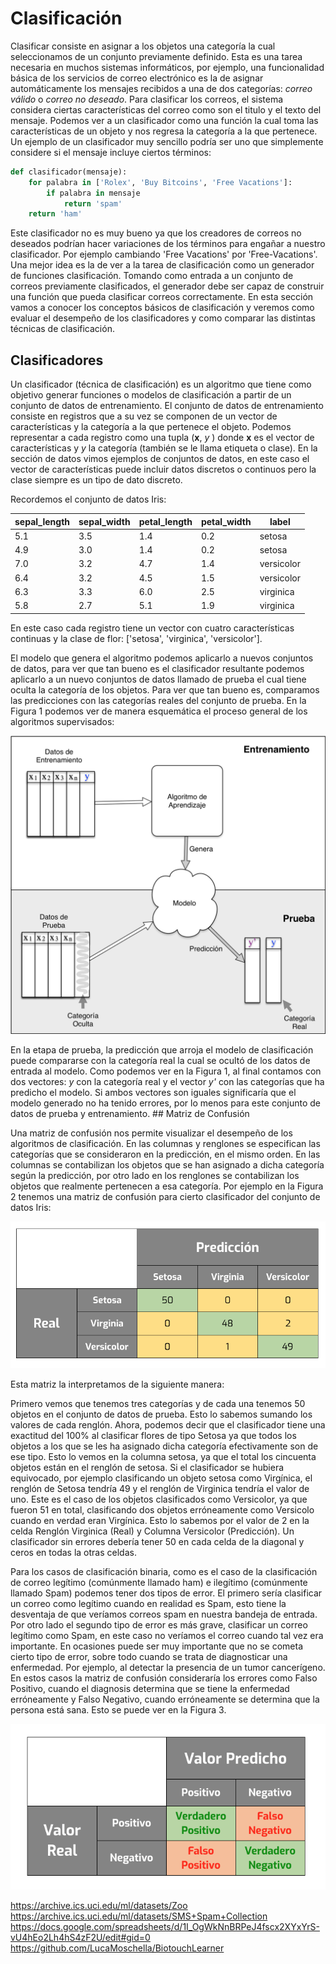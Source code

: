 
# Clasificación

Clasificar consiste en asignar a los objetos una categoría la cual
seleccionamos de un conjunto previamente definido. Esta es una tarea necesaria
en muchos sistemas informáticos, por ejemplo, una funcionalidad básica de los
servicios de correo electrónico es la de asignar automáticamente los mensajes
recibidos a una de dos categorías: *correo válido* o *correo no deseado*. Para
clasificar los correos, el sistema considera ciertas características del correo
como son el titulo y el texto del mensaje. Podemos ver a un clasificador como
una función la cual toma las características de un objeto y nos regresa la
categoría a la que pertenece. Un ejemplo de un clasificador muy sencillo podría
ser uno que simplemente considere si el mensaje incluye ciertos términos:

``` python
def clasificador(mensaje):
    for palabra in ['Rolex', 'Buy Bitcoins', 'Free Vacations']:
        if palabra in mensaje
            return 'spam'
    return 'ham'
```

Este clasificador no es muy bueno ya que los creadores de correos no deseados
podrían hacer variaciones de los términos para engañar a nuestro clasificador.
Por ejemplo cambiando 'Free Vacations' por 'Free-Vacations'. Una mejor idea es
la de ver a la tarea de clasificación como un generador de funciones
clasificación. Tomando como entrada a un conjunto de correos previamente
clasificados, el generador debe ser capaz de construir una función que pueda
clasificar correos correctamente. En esta sección vamos a conocer los conceptos
básicos de clasificación y veremos como evaluar el desempeño de los
clasificadores y como comparar las distintas técnicas de clasificación.

## Clasificadores

Un clasificador (técnica de clasificación) es un algoritmo que tiene como
objetivo generar funciones o modelos de clasificación a partir de un conjunto
de datos de entrenamiento. El conjunto de datos de entrenamiento consiste en
registros que a su vez se componen de un vector de características y la
categoría a la que pertenece el objeto. Podemos representar a cada registro como una
tupla (**x**, *y* ) donde **x** es el vector de características y *y* la
categoría (también se le llama etiqueta o clase). En la sección de datos vimos
ejemplos de conjuntos de datos, en este caso el vector de características puede
incluir datos discretos o continuos pero la clase siempre es un tipo de dato discreto.

Recordemos el conjunto de datos Iris:

| sepal_length| sepal_width| petal_length| petal_width | label |
|-------------|------------|-------------|------------ |---------|
|5.1          |3.5         |1.4          |0.2          |setosa   |
|4.9|3.0|1.4|0.2|setosa|
|7.0|3.2|4.7|1.4|versicolor|
|6.4|3.2|4.5|1.5|versicolor|
|6.3|3.3|6.0|2.5|virginica|
|5.8|2.7|5.1|1.9|virginica|

En este caso cada registro tiene un vector con cuatro características continuas y la clase de flor: ['setosa', 'virginica', 'versicolor'].

El modelo que genera el algoritmo podemos aplicarlo a nuevos conjuntos de
datos, para ver que tan bueno es el clasificador resultante podemos aplicarlo a
un nuevo conjuntos de datos llamado de prueba el cual tiene oculta la categoría
de los objetos. Para ver que tan bueno es, comparamos las predicciones con las
categorías reales del conjunto de prueba. En la Figura 1 podemos ver de manera
esquemática el proceso general de los algoritmos supervisados: 

![Aprendizaje Supervisado ][clasificador-1]

En la etapa de prueba, la predicción que arroja el modelo de clasificación
puede compararse con la categoría real la cual se ocultó de los datos de
entrada al modelo. Como podemos ver en la Figura 1, al final contamos con dos
vectores: *y* con la categoría real y el vector *y'* con las categorías que ha
predicho el modelo. Si ambos vectores son iguales significaría que el modelo
generado no ha tenido errores, por lo menos para este conjunto de datos de
prueba y entrenamiento. ## Matriz de Confusión

Una matriz de confusión nos permite visualizar el desempeño de los algoritmos
de clasificación. En las columnas y renglones se especifican las categorías que
se consideraron en la predicción, en el mismo orden. En las columnas se
contabilizan los objetos que se han asignado a dicha categoría según la
predicción, por otro lado en los renglones se contabilizan los objetos que
realmente pertenecen a esa categoría. Por ejemplo en la Figura 2 tenemos una
matriz de confusión para cierto clasificador del conjunto de datos Iris:

![Matriz de confusión de un clasificador para el conjunto de datos Iris][matrix-1]

Esta matriz la interpretamos de la siguiente manera:

Primero vemos que tenemos tres categorías y de cada una tenemos 50 objetos en
el conjunto de datos de prueba. Esto lo sabemos sumando los valores de cada
renglón. Ahora, podemos decir que el clasificador tiene una exactitud del 100%
al clasificar flores de tipo Setosa ya que todos los objetos a los que se les
ha asignado dicha categoría efectivamente son de ese tipo. Esto lo vemos en la
columna setosa, ya que el total los cincuenta objetos están en el renglón de
setosa. Si el clasificador se hubiera equivocado, por ejemplo clasificando un
objeto setosa como Virgínica, el renglón de Setosa tendría 49 y el renglón de
Virginica tendría el valor de uno. Este es el caso de los objetos clasificados
como Versicolor, ya que fueron 51 en total, clasificando dos objetos
erróneamente como Versicolo cuando en verdad eran Virgínica. Esto lo sabemos
por el valor de 2 en la celda Renglón Virginica (Real) y Columna Versicolor
(Predicción). Un clasificador sin errores debería tener 50 en cada celda de la
diagonal y ceros en todas la otras celdas.

Para los casos de clasificación binaria, como es el caso de la clasificación de
correo legítimo (comúnmente llamado ham) e ilegítimo (comúnmente llamado Spam)
podemos tener dos tipos de error. El primero sería clasificar un correo como
legítimo cuando en realidad es Spam, esto tiene la desventaja de que veríamos
correos spam en nuestra bandeja de entrada. Por otro lado el segundo tipo de
error es más grave, clasificar un correo legítimo como Spam, en este caso no
veríamos el correo cuando tal vez era importante. En ocasiones puede ser muy
importante que no se cometa cierto tipo de error, sobre todo cuando se trata de
diagnosticar una enfermedad. Por ejemplo, al detectar la presencia de un tumor
cancerígeno. En estos casos la matriz de confusión consideraría los errores
como Falso Positivo, cuando el diagnosis determina que se tiene la enfermedad
erróneamente y Falso Negativo, cuando erróneamente se determina que la persona
está sana. Esto se puede ver en la Figura 3.

![Matriz de confusión para un clasificador binario][matrix-2]


https://archive.ics.uci.edu/ml/datasets/Zoo
https://archive.ics.uci.edu/ml/datasets/SMS+Spam+Collection
https://docs.google.com/spreadsheets/d/1I_OgWkNnBRPeJ4fscx2XYxYrS-vU4hEo2Lh4hS4zF2U/edit#gid=0 
https://github.com/LucaMoschella/BiotouchLearner 

[clasificador-1]: ../img/clasificador.png
[matrix-1]: ../img/irisconf.png
[matrix-2]: ../img/tpconf.png